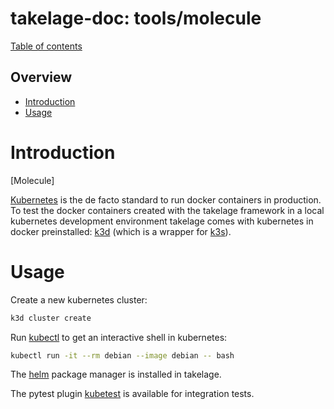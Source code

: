 # takelage-doc: tools/molecule

[Table of contents](../../README.md)

## Overview

- [Introduction](#introduction)
- [Usage](#usage)

<a name="introduction"/>

# Introduction

[Molecule]

[Kubernetes](https://kubernetes.io)
is the de facto standard to run docker containers in production.
To test the docker containers created with the takelage framework
in a local kubernetes development environment
takelage comes with kubernetes in docker preinstalled:
[k3d](https://k3d.io)
(which is a wrapper for
[k3s](https://k3s.io)).

<a name="usage"/>

# Usage

Create a new kubernetes cluster:

```bash
k3d cluster create
```

Run 
[kubectl](https://kubernetes.io/docs/reference/kubectl/)
to get an interactive shell in kubernetes:

```bash
kubectl run -it --rm debian --image debian -- bash
```

The 
[helm](https://helm.sh)
package manager is installed in takelage.

The pytest plugin 
[kubetest](https://kubetest.readthedocs.io/)
is available for integration tests.
